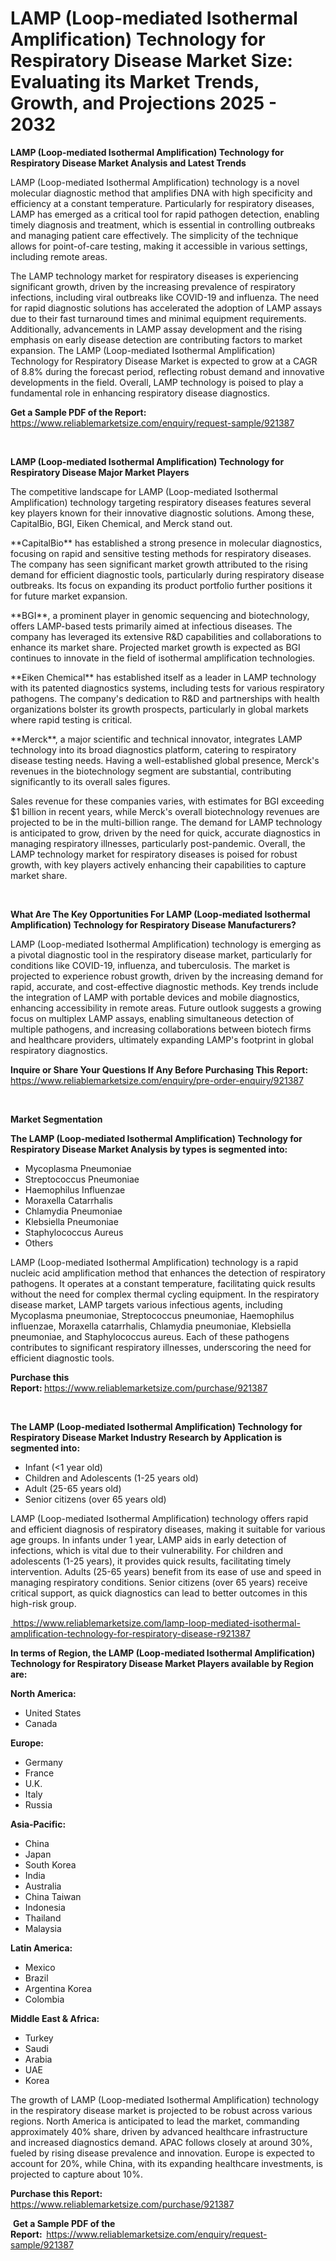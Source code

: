 <p><h1>LAMP (Loop-mediated Isothermal Amplification) Technology for Respiratory Disease Market Size: Evaluating its Market Trends, Growth, and Projections 2025 - 2032</h1></p><p><strong>LAMP (Loop-mediated Isothermal Amplification) Technology for Respiratory Disease Market Analysis and Latest Trends</strong></p>
<p><p>LAMP (Loop-mediated Isothermal Amplification) technology is a novel molecular diagnostic method that amplifies DNA with high specificity and efficiency at a constant temperature. Particularly for respiratory diseases, LAMP has emerged as a critical tool for rapid pathogen detection, enabling timely diagnosis and treatment, which is essential in controlling outbreaks and managing patient care effectively. The simplicity of the technique allows for point-of-care testing, making it accessible in various settings, including remote areas.</p><p>The LAMP technology market for respiratory diseases is experiencing significant growth, driven by the increasing prevalence of respiratory infections, including viral outbreaks like COVID-19 and influenza. The need for rapid diagnostic solutions has accelerated the adoption of LAMP assays due to their fast turnaround times and minimal equipment requirements. Additionally, advancements in LAMP assay development and the rising emphasis on early disease detection are contributing factors to market expansion. The LAMP (Loop-mediated Isothermal Amplification) Technology for Respiratory Disease Market is expected to grow at a CAGR of 8.8% during the forecast period, reflecting robust demand and innovative developments in the field. Overall, LAMP technology is poised to play a fundamental role in enhancing respiratory disease diagnostics.</p></p>
<p><strong>Get a Sample PDF of the Report:&nbsp;</strong> <a href="https://www.reliablemarketsize.com/enquiry/request-sample/921387?utm_campaign=3460&utm_medium=2&utm_source=Github&utm_content=ia&utm_term=13042025&utm_id=lamp-loop-mediated-isothermal-amplification-technology-for-respiratory-disease">https://www.reliablemarketsize.com/enquiry/request-sample/921387</a></p>
<p>&nbsp;</p>
<p><strong>LAMP (Loop-mediated Isothermal Amplification) Technology for Respiratory Disease Major Market Players</strong></p>
<p><p>The competitive landscape for LAMP (Loop-mediated Isothermal Amplification) technology targeting respiratory diseases features several key players known for their innovative diagnostic solutions. Among these, CapitalBio, BGI, Eiken Chemical, and Merck stand out.</p><p>**CapitalBio** has established a strong presence in molecular diagnostics, focusing on rapid and sensitive testing methods for respiratory diseases. The company has seen significant market growth attributed to the rising demand for efficient diagnostic tools, particularly during respiratory disease outbreaks. Its focus on expanding its product portfolio further positions it for future market expansion.</p><p>**BGI**, a prominent player in genomic sequencing and biotechnology, offers LAMP-based tests primarily aimed at infectious diseases. The company has leveraged its extensive R&D capabilities and collaborations to enhance its market share. Projected market growth is expected as BGI continues to innovate in the field of isothermal amplification technologies.</p><p>**Eiken Chemical** has established itself as a leader in LAMP technology with its patented diagnostics systems, including tests for various respiratory pathogens. The company's dedication to R&D and partnerships with health organizations bolster its growth prospects, particularly in global markets where rapid testing is critical.</p><p>**Merck**, a major scientific and technical innovator, integrates LAMP technology into its broad diagnostics platform, catering to respiratory disease testing needs. Having a well-established global presence, Merck's revenues in the biotechnology segment are substantial, contributing significantly to its overall sales figures.</p><p>Sales revenue for these companies varies, with estimates for BGI exceeding $1 billion in recent years, while Merck's overall biotechnology revenues are projected to be in the multi-billion range. The demand for LAMP technology is anticipated to grow, driven by the need for quick, accurate diagnostics in managing respiratory illnesses, particularly post-pandemic. Overall, the LAMP technology market for respiratory diseases is poised for robust growth, with key players actively enhancing their capabilities to capture market share.</p></p>
<p>&nbsp;</p>
<p><strong>What Are The Key Opportunities For LAMP (Loop-mediated Isothermal Amplification) Technology for Respiratory Disease Manufacturers?</strong></p>
<p><p>LAMP (Loop-mediated Isothermal Amplification) technology is emerging as a pivotal diagnostic tool in the respiratory disease market, particularly for conditions like COVID-19, influenza, and tuberculosis. The market is projected to experience robust growth, driven by the increasing demand for rapid, accurate, and cost-effective diagnostic methods. Key trends include the integration of LAMP with portable devices and mobile diagnostics, enhancing accessibility in remote areas. Future outlook suggests a growing focus on multiplex LAMP assays, enabling simultaneous detection of multiple pathogens, and increasing collaborations between biotech firms and healthcare providers, ultimately expanding LAMP's footprint in global respiratory diagnostics.</p></p>
<p><strong>Inquire or Share Your Questions If Any Before Purchasing This Report:</strong> <a href="https://www.reliablemarketsize.com/enquiry/pre-order-enquiry/921387?utm_campaign=3460&utm_medium=2&utm_source=Github&utm_content=ia&utm_term=13042025&utm_id=lamp-loop-mediated-isothermal-amplification-technology-for-respiratory-disease">https://www.reliablemarketsize.com/enquiry/pre-order-enquiry/921387</a></p>
<p>&nbsp;</p>
<p><strong>Market Segmentation</strong></p>
<p><strong>The LAMP (Loop-mediated Isothermal Amplification) Technology for Respiratory Disease Market Analysis by types is segmented into:</strong></p>
<p><ul><li>Mycoplasma Pneumoniae</li><li>Streptococcus Pneumoniae</li><li>Haemophilus Influenzae</li><li>Moraxella Catarrhalis</li><li>Chlamydia Pneumoniae</li><li>Klebsiella Pneumoniae</li><li>Staphylococcus Aureus</li><li>Others</li></ul></p>
<p><p>LAMP (Loop-mediated Isothermal Amplification) technology is a rapid nucleic acid amplification method that enhances the detection of respiratory pathogens. It operates at a constant temperature, facilitating quick results without the need for complex thermal cycling equipment. In the respiratory disease market, LAMP targets various infectious agents, including Mycoplasma pneumoniae, Streptococcus pneumoniae, Haemophilus influenzae, Moraxella catarrhalis, Chlamydia pneumoniae, Klebsiella pneumoniae, and Staphylococcus aureus. Each of these pathogens contributes to significant respiratory illnesses, underscoring the need for efficient diagnostic tools.</p></p>
<p><strong>Purchase this Report:&nbsp;</strong><a href="https://www.reliablemarketsize.com/purchase/921387?utm_campaign=3460&utm_medium=2&utm_source=Github&utm_content=ia&utm_term=13042025&utm_id=lamp-loop-mediated-isothermal-amplification-technology-for-respiratory-disease">https://www.reliablemarketsize.com/purchase/921387</a></p>
<p>&nbsp;</p>
<p><strong>The LAMP (Loop-mediated Isothermal Amplification) Technology for Respiratory Disease Market Industry Research by Application is segmented into:</strong></p>
<p><ul><li>Infant (<1 year old)</li><li>Children and Adolescents (1-25 years old)</li><li>Adult (25-65 years old)</li><li>Senior citizens (over 65 years old)</li></ul></p>
<p><p>LAMP (Loop-mediated Isothermal Amplification) technology offers rapid and efficient diagnosis of respiratory diseases, making it suitable for various age groups. In infants under 1 year, LAMP aids in early detection of infections, which is vital due to their vulnerability. For children and adolescents (1-25 years), it provides quick results, facilitating timely intervention. Adults (25-65 years) benefit from its ease of use and speed in managing respiratory conditions. Senior citizens (over 65 years) receive critical support, as quick diagnostics can lead to better outcomes in this high-risk group.</p></p>
<p><a href="https://www.reliablemarketsize.com/lamp-loop-mediated-isothermal-amplification-technology-for-respiratory-disease-r921387?utm_campaign=3460&utm_medium=2&utm_source=Github&utm_content=ia&utm_term=13042025&utm_id=lamp-loop-mediated-isothermal-amplification-technology-for-respiratory-disease">&nbsp;https://www.reliablemarketsize.com/lamp-loop-mediated-isothermal-amplification-technology-for-respiratory-disease-r921387</a></p>
<p><strong>In terms of Region, the LAMP (Loop-mediated Isothermal Amplification) Technology for Respiratory Disease Market Players available by Region are:</strong></p>
<p>
    <p> <strong> North America: </strong>
        <ul>
            <li>United States</li>
            <li>Canada</li>
        </ul>
        </p> 
    <p> <strong> Europe: </strong>
        <ul>
            <li>Germany</li>
            <li>France</li>
            <li>U.K.</li>
            <li>Italy</li>
            <li>Russia</li>
        </ul>
        </p> 
    <p> <strong> Asia-Pacific: </strong>
        <ul>
            <li>China</li>
            <li>Japan</li>
            <li>South Korea</li>
            <li>India</li>
            <li>Australia</li>
            <li>China Taiwan</li>
            <li>Indonesia</li>
            <li>Thailand</li>
            <li>Malaysia</li>
        </ul>
        </p> 
    <p> <strong> Latin America: </strong>
        <ul>
            <li>Mexico</li>
            <li>Brazil</li>
            <li>Argentina Korea</li>
            <li>Colombia</li>
        </ul>
        </p> 
    <p> <strong> Middle East & Africa: </strong>
        <ul>
            <li>Turkey</li>
            <li>Saudi</li>
            <li>Arabia</li>
            <li>UAE</li>
            <li>Korea</li>
        </ul>
    </p>
    </p>
<p><p>The growth of LAMP (Loop-mediated Isothermal Amplification) technology in the respiratory disease market is projected to be robust across various regions. North America is anticipated to lead the market, commanding approximately 40% share, driven by advanced healthcare infrastructure and increased diagnostics demand. APAC follows closely at around 30%, fueled by rising disease prevalence and innovation. Europe is expected to account for 20%, while China, with its expanding healthcare investments, is projected to capture about 10%.</p></p>
<p><strong>Purchase this Report: </strong><a href="https://www.reliablemarketsize.com/purchase/921387?utm_campaign=3460&utm_medium=2&utm_source=Github&utm_content=ia&utm_term=13042025&utm_id=lamp-loop-mediated-isothermal-amplification-technology-for-respiratory-disease">https://www.reliablemarketsize.com/purchase/921387</a></p>
<p>&nbsp;<strong>Get a Sample PDF of the Report:&nbsp;&nbsp;</strong><a href="https://www.reliablemarketsize.com/enquiry/request-sample/921387?utm_campaign=3460&utm_medium=2&utm_source=Github&utm_content=ia&utm_term=13042025&utm_id=lamp-loop-mediated-isothermal-amplification-technology-for-respiratory-disease">https://www.reliablemarketsize.com/enquiry/request-sample/921387</a></p>
<p><strong></strong></p>
<p><p></p><p></p><p></p></p>